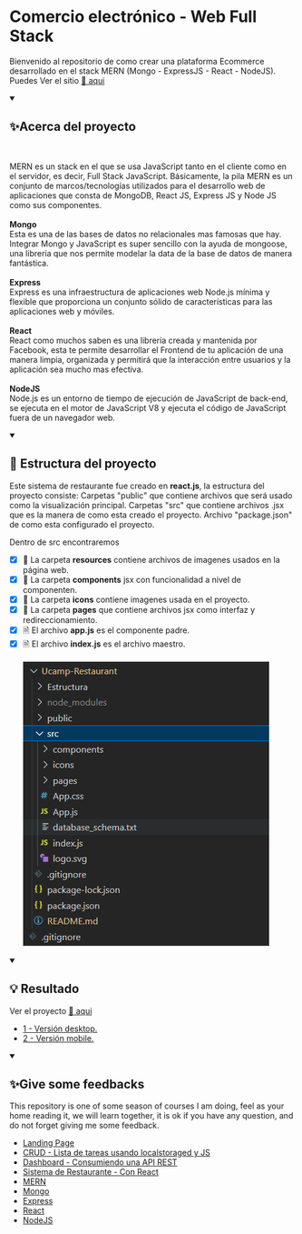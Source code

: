 # Comercio electrónico - Web Full Stack
Bienvenido al repositorio de como crear una plataforma Ecommerce desarrollado en el stack MERN (Mongo - ExpressJS - React - NodeJS).
<br>
Puedes Ver el sitio <a href="#">🔗 aqui</a>

<details open="">
  <summary><h2>✨Acerca del proyecto</h2></summary>
  <br>
<p dir="auto">
    MERN es un stack en el que se usa JavaScript tanto en el cliente como en el servidor, es decir, Full Stack JavaScript. Básicamente, la pila MERN es un conjunto de marcos/tecnologías utilizados para el desarrollo web de aplicaciones que consta de MongoDB, React JS, Express JS y Node JS como sus componentes.
    <br><br>
    <b>Mongo</b>
    <br>
    Esta es una de las bases de datos no relacionales mas famosas que hay. Integrar Mongo y JavaScript es super sencillo con la ayuda de mongoose, una librería que nos permite modelar la data de la base de datos de manera fantástica.
    <br><br>
    <b>Express</b>
    <br>
    Express es una infraestructura de aplicaciones web Node.js mínima y flexible que proporciona un 
    conjunto sólido de características para las aplicaciones web y móviles.
    <br><br>
    <b>React</b>
    <br>
    React como muchos saben es una librería creada y mantenida por Facebook, esta te permite desarrollar el Frontend de tu aplicación de una manera limpia, organizada y permitirá que la interacción entre usuarios y la aplicación sea mucho mas efectiva.
    <br><br>
    <b>NodeJS</b>
    <br>
    Node.js es un entorno de tiempo de ejecución de JavaScript de back-end, se ejecuta en el motor de JavaScript V8 y ejecuta el código de JavaScript fuera de un navegador web.
</p>
</details>


<details open="">
  <summary><h2>🚀 Estructura del proyecto</h2></summary>
<p dir="auto"> 
Este sistema de restaurante fue creado en <b>react.js</b>, la estructura del proyecto consiste:
Carpetas "public" que contiene archivos que será usado como la visualización principal.
Carpetas "src" que contiene archivos .jsx que es la manera de como esta creado el proyecto.
Archivo "package.json" de como esta configurado el proyecto.

Dentro de src encontraremos

- [x] 📁 La carpeta <b>resources</b> contiene archivos de imagenes usados en la página web.
  <br>
- [x] 📁 La carpeta <b>components</b> jsx con funcionalidad a nivel de componenten.
  <br>
- [x] 📁 La carpeta <b>icons</b> contiene imagenes usada en el proyecto.
  <br>
- [x] 📁 La carpeta <b>pages</b> que contiene archivos jsx como interfaz y redireccionamiento.
  <br>
- [x] 🗎  El archivo <b>app.js</b> es el componente padre.
  <br>
- [x] 🗎  El archivo <b>index.js</b> es el archivo maestro.
  <br><br>
  <img src="https://github.com/EdwinCruz13/Ucamp-Restaurant/blob/main/structure/e1.png?raw=true" />
            
</p>
</details>

<details open="">
  <summary><h2>💡 Resultado</h2></summary>
<p dir="auto"> 
  Ver el proyecto <a href="https://restaurant-website-0y6g.onrender.com/Home">🔗 aqui</a>
  <br>
  <ul>
    <li><a href="https://github.com/EdwinCruz13/Ucamp-Restaurant/blob/main/structure/e2.png?raw=true">1 - Versión desktop.</a></li>
    <li><a href="https://github.com/EdwinCruz13/Ucamp-Restaurant/blob/main/structure/e3.png?raw=true"> 2 - Versión mobile.</a></li>
  </ul>        
</p>
</details>


<details open="">
  <summary><h2>✨Give some feedbacks</h2></summary>
<p dir="auto">
  This repository is one of some season of courses I am doing, feel as your home reading it, we will learn together, it is ok if you have any question, and do not forget giving me some feedback.
  </br>
  <ul>
    <li><a href="https://github.com/EdwinCruz13/LandingPage/">Landing Page</a></li>
    <li><a href="https://github.com/EdwinCruz13/Ucamp-Crud">CRUD - Lista de tareas usando localstoraged y JS</a></li>
    <li><a href="https://github.com/EdwinCruz13/Ucamp-Dashboard/">Dashboard - Consumiendo una API REST</a></li>
    <li><a href="https://github.com/EdwinCruz13/Ucamp-Restaurant">Sistema de Restaurante - Con React</a></li>
    <li><a href="https://github.com/EdwinCruz13/MERN">MERN</a></li>
    <li><a href="#">Mongo</a></li>
    <li><a href="#">Express</a></li>
    <li><a href="#">React</a></li>
    <li><a href="https://github.com/EdwinCruz13/NodeJS-Lesson">NodeJS</a></li>
  </ul>

</p>
</details>

